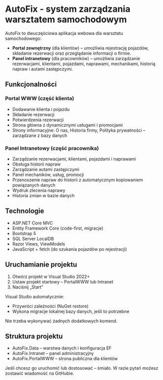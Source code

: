 # AutoFix - system zarządzania warsztatem samochodowym

AutoFix to dwuczęściowa aplikacja webowa dla warsztatu samochodowego:
- **Portal zewnętrzny** (dla klientów) – umożliwia rejestrację pojazdów, składanie rezerwacji oraz przeglądanie informacji o firmie.
- **Panel intranetowy** (dla pracowników) – umożliwia zarządzanie rezerwacjami, klientami, pojazdami, naprawami, mechanikami, historią napraw i autami zastępczymi.

## Funkcjonalności

### Portal WWW (część klienta)
- Dodawanie klienta i pojazdu
- Składanie rezerwacji
- Potwierdzenia rezerwacji
- Strona główna z dynamicznymi usługami i promocjami
- Strony informacyjne: O nas, Historia firmy, Polityka prywatności – zarządzane z bazy danych

### Panel Intranetowy (część pracownika)
- Zarządzanie rezerwacjami, klientami, pojazdami i naprawami
- Obsługa historii napraw
- Zarządzanie autami zastępczymi
- Panel mechaników, usług, promocji
- Przenoszenie napraw do historii z automatycznym kopiowaniem powiązanych danych
- Wydruk zlecenia naprawy
- Historia zmian w bazie danych

## Technologie

- ASP.NET Core MVC
- Entity Framework Core (code-first, migracje)
- Bootstrap 5
- SQL Server LocalDB
- Razor Views, ViewModels
- JavaScript + fetch (do szukania pojazdów po rejestracji)

## Uruchamianie projektu

1. Otwórz projekt w Visual Studio 2022+
2. Ustaw projekt startowy – PortalWWW lub Intranet
3. Naciśnij „Start” 

Visual Studio automatycznie:
- Przywróci zależności (NuGet restore)
- Wykona migracje lokalnej bazy danych, jeśli to potrzebne

Nie trzeba wykonywać żadnych dodatkowych komend.

## Struktura projektu

- AutoFix.Data – warstwa danych i konfiguracja EF
- AutoFix.Intranet – panel administracyjny
- AutoFix.PortalWWW – strona publiczna dla klientów

Jeśli chcesz go uruchomić lub dostosować – śmiało. W razie pytań możesz zostawić wiadomość na GitHubie.
